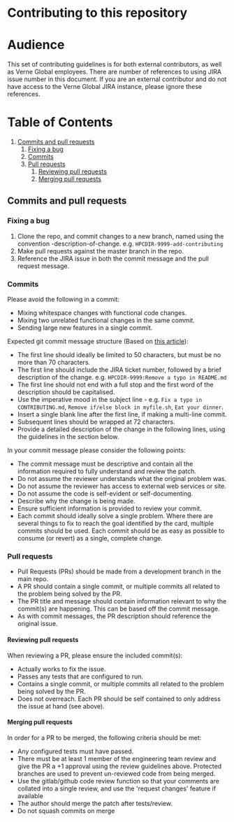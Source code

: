 # Contributing to this repository

# Audience
This set of contributing guidelines is for both external contributors, as well as Verne Global employees. There are number of references to using JIRA issue number in this document. If you are an external contributor and do not have access to the Verne Global JIRA instance, please ignore these references.

# Table of Contents
1. [Commits and pull requests](#commits-release-notes-pull-requests)
    1. [Fixing a bug](#fixing-a-bug)
    2. [Commits](#commits)
    3. [Pull requests](#pull-requests)
        1. [Reviewing pull requests](#reviewing-pull-requests)
        2. [Merging pull requests](#merging-pull-requests)

## Commits and pull requests
### Fixing a bug

1. Clone the repo, and commit changes to a new branch, named using the convention <JIRA-ISSUE-NUMBER>-description-of-change. e.g. ```HPCDIR-9999-add-contributing```
2. Make pull requests against the master branch in the repo.
3. Reference the JIRA issue in both the commit message and the pull request message.

### Commits

Please avoid the following in a commit:

* Mixing whitespace changes with functional code changes.
* Mixing two unrelated functional changes in the same commit.
* Sending large new features in a single commit.

Expected git commit message structure (Based on [this article](https://chris.beams.io/posts/git-commit/)):

* The first line should ideally be limited to 50 characters, but must be no more than 70 characters.
* The first line should include the JIRA ticket number, followed by a brief description of the change. e.g. ```HPCDIR-9999:Remove a typo in README.md```
* The first line should not end with a full stop and the first word of the description should be capitalised.
* Use the imperative mood in the subject line - e.g. ```Fix a typo in CONTRIBUTING.md```, ```Remove if/else block in myfile.sh```, ```Eat your dinner```.
* Insert a single blank line after the first line, if making a multi-line commit.
* Subsequent lines should be wrapped at 72 characters.
* Provide a detailed description of the change in the following lines, using the guidelines in the section below.

In your commit message please consider the following points:

* The commit message must be descriptive and contain all the information required to fully understand and review the patch.
* Do not assume the reviewer understands what the original problem was.
* Do not assume the reviewer has access to external web services or site.
* Do not assume the code is self-evident or self-documenting.
* Describe why the change is being made.
* Ensure sufficient information is provided to review your commit.
* Each commit should ideally solve a single problem. Where there are several things to fix to reach the goal identified by the card, multiple commits should be used. Each commit should be as easy as possible to consume (or revert) as a single, complete change.

### Pull requests

* Pull Requests (PRs) should be made from a development branch in the main repo. 
* A PR should contain a single commit, or multiple commits all related to the problem being solved by the PR.
* The PR title and message should contain information relevant to why the commit(s) are happening. This can be based off the commit message.
* As with commit messages, the PR description should reference the original issue.

#### Reviewing pull requests

When reviewing a PR, please ensure the included commit(s):

* Actually works to fix the issue.
* Passes any tests that are configured to run.
* Contains a single commit, or multiple commits all related to the problem being solved by the PR.
* Does not overreach. Each PR should be self contained to only address the issue at hand (see above).

#### Merging pull requests

In order for a PR to be merged, the following criteria should be met:

* Any configured tests must have passed.
* There must be at least 1 member of the engineering team review and give the PR a +1 approval using the review guidelines above. Protected branches are used to prevent un-reviewed code from being merged.
* Use the gitlab/github code review function so that your comments are collated into a single review, and use the 'request changes' feature if available
* The author should merge the patch after tests/review.
* Do not squash commits on merge
